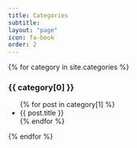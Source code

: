 ```yaml
---
title: Categories
subtitle: 
layout: "page"
icon: fa-book
order: 2
---
```


<!-- <ul>
  {% for post in site.posts %}
    <li>
      <a href="{{ post.url }}">{{ post.title }}</a>
    </li>
  {% endfor %}
</ul> -->

{% for category in site.categories %}
  <h3>{{ category[0] }}</h3>
  <ul>
    {% for post in category[1] %}
      <li><a>{{ post.title }}</a></li>    
      <!-- <li><a href="{{ post.url }}">{{ post.title }}</a></li> -->
    {% endfor %}
  </ul>
{% endfor %}